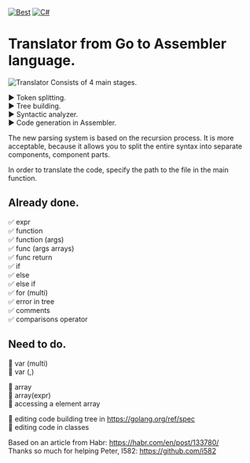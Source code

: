 [![Best](https://img.shields.io/badge/The%20best%20TRANSLATOR-GO-blue)](https://github.com/VasilevMaxim/TranslatorGo)
[![C#](https://img.shields.io/badge/Code%20Style-C%23-blueviolet)](https://docs.microsoft.com/en-us/dotnet/standard/design-guidelines/index?redirectedfrom=MSDN)
# Translator from Go to Assembler language.   


![Translator](https://sun9-37.userapi.com/c858032/v858032731/1890f7/F0RMRY0Npr4.jpg "GO")
Consists of 4 main stages.     

:arrow_forward: Token splitting.   
:arrow_forward: Tree building.    
:arrow_forward: Syntactic analyzer.   
:arrow_forward: Code generation in Assembler.   
      
The new parsing system is based on the recursion process. It is more acceptable, because it allows you to split the entire syntax into separate components, component parts.    

In order to translate the code, specify the path to the file in the main function.

## Already done.
:white_check_mark: expr       
:white_check_mark: function       
:white_check_mark: function (args)      
:white_check_mark: func (args arrays)        
:white_check_mark: func return   
:white_check_mark: if   
:white_check_mark: else   
:white_check_mark: else if    
:white_check_mark: for (multi)    
:white_check_mark: error in tree    
:white_check_mark: comments       
:white_check_mark: comparisons operator  

## Need to do.
   
:black_square_button: var (multi)         
:black_square_button: var (,)     

:black_square_button: array    
:black_square_button: array(expr)     
:black_square_button: accessing a element array     
       
:black_square_button: editing code building tree in https://golang.org/ref/spec           
:black_square_button: editing code in classes           

Based on an article from Habr: https://habr.com/en/post/133780/     
Thanks so much for helping Peter, I582: https://github.com/i582
